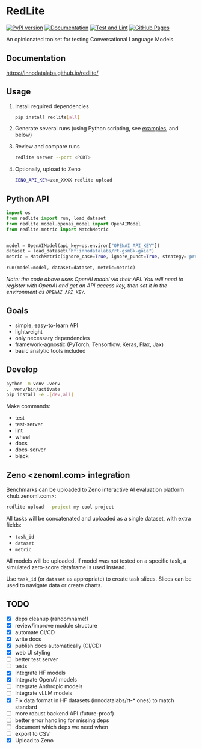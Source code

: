 # RedLite

[![PyPI version](https://badge.fury.io/py/redlite.svg)](https://badge.fury.io/py/redlite)
[![Documentation](https://img.shields.io/badge/documentation-latest-brightgreen)](https://innodatalabs.github.io/redlite/)
[![Test and Lint](https://github.com/innodatalabs/redlite/actions/workflows/test.yaml/badge.svg)](https://github.com/innodatalabs/redlite)
[![GitHub Pages](https://github.com/innodatalabs/redlite/actions/workflows/docs.yaml/badge.svg)](https://github.com/innodatalabs/redlite)

An opinionated toolset for testing Conversational Language Models.

## Documentation

<https://innodatalabs.github.io/redlite/>

## Usage

1. Install required dependencies

    ```bash
    pip install redlite[all]
    ```

2. Generate several runs (using Python scripting, see [examples](https://github.com/innodatalabs/redlite/tree/master/samples), and below)

3. Review and compare runs

    ```bash
    redlite server --port <PORT>
    ```

4. Optionally, upload to Zeno

    ```bash
    ZENO_API_KEY=zen_XXXX redlite upload
    ```

## Python API

```python
import os
from redlite import run, load_dataset
from redlite.model.openai_model import OpenAIModel
from redlite.metric import MatchMetric


model = OpenAIModel(api_key=os.environ["OPENAI_API_KEY"])
dataset = load_dataset("hf:innodatalabs/rt-gsm8k-gaia")
metric = MatchMetric(ignore_case=True, ignore_punct=True, strategy='prefix')

run(model=model, dataset=dataset, metric=metric)
```

_Note: the code above uses OpenAI model via their API.
You will need to register with OpenAI and get an API access key, then set it in the environment as `OPENAI_API_KEY`._

## Goals

* simple, easy-to-learn API
* lightweight
* only necessary dependencies
* framework-agnostic (PyTorch, Tensorflow, Keras, Flax, Jax)
* basic analytic tools included

## Develop

```bash
python -m venv .venv
. .venv/bin/activate
pip install -e .[dev,all]
```

Make commands:

* test
* test-server
* lint
* wheel
* docs
* docs-server
* black

## Zeno <zenoml.com> integration

Benchmarks can be uploaded to Zeno interactive AI evaluation platform <hub.zenoml.com>:

```bash
redlite upload --project my-cool-project
```

All tasks will be concatenated and uploaded as a single dataset, with extra fields:

* `task_id`
* `dataset`
* `metric`

All models will be uploaded. If model was not tested on a specific task, a simulated zero-score dataframe is used instead.

Use `task_id` (or `dataset` as appropriate) to create task slices. Slices can be used to
navigate data or create charts.

## TODO

- [x] deps cleanup (randomname!)
- [x] review/improve module structure
- [x] automate CI/CD
- [x] write docs
- [x] publish docs automatically (CI/CD)
- [x] web UI styling
- [ ] better test server
- [ ] tests
- [x] Integrate HF models
- [x] Integrate OpenAI models
- [ ] Integrate Anthropic models
- [ ] Integrate vLLM models
- [x] Fix data format in HF datasets (innodatalabs/rt-* ones) to match standard
- [ ] more robust backend API (future-proof)
- [ ] better error handling for missing deps
- [ ] document which deps we need when
- [ ] export to CSV
- [x] Upload to Zeno
